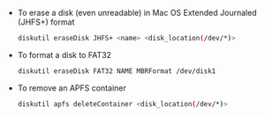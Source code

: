 - To erase a disk (even unreadable) in Mac OS Extended Journaled (JHFS+) format
  ```bash
  diskutil eraseDisk JHFS+ <name> <disk_location(/dev/*)>
  ```
- To format a disk to FAT32 
  ```bash
  diskutil eraseDisk FAT32 NAME MBRFormat /dev/disk1
  ```
- To remove an APFS container
  ```bash
  diskutil apfs deleteContainer <disk_location(/dev/*)>
  ```
